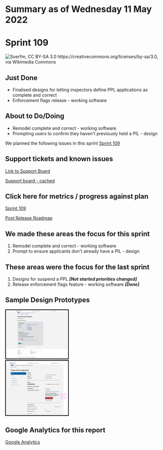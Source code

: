 # Summary as of Wednesday 11 May 2022 

# Sprint 109

![Soerfm, CC BY-SA 3.0 <https://creativecommons.org/licenses/by-sa/3.0>, via Wikimedia Commons](grapsh/pelican.jpg)

## Just Done
* Finalised designs for letting inspectors define PPL applications as complete and correct
* Enforcement flags release - working software

## About to Do/Doing
* Remodel complete and correct - working software
* Prompting users to confirm they haven't previously held a PIL - design


We planned the following issues in this sprint 
[Sprint 109](graphs/sprint11052022.png)

## Support tickets and known issues
[Link to Support Board](https://collaboration.homeoffice.gov.uk/jira/secure/RapidBoard.jspa?rapidView=1717&selectedIssue=ASSB-253)

[Support board - cached](graphs/supportBoard11052022.png)

## Click here for metrics / progress against plan
[Sprint 109](graphs/progress11052022.png)

[Post Release Roadmap](graphs/roadmap11052022.png)

## We made these areas the focus for this sprint
1. Remodel complete and correct - working software 
2. Prompt to ensure applicants don't already have a PIL - design

## These areas were the focus for the last sprint
1. Designs for suspend a PPL ***[Not started priorities changed]***
2. Release enforcement flags feature - working software ***[Done]***

## Sample Design Prototypes
<a href="graphs/proto1_11052022.png"><img src="graphs/proto1_11052022.png" alt="HTML5 Icon" width="200" style="border:2px solid black"></a>
<br>
<a href="graphs/proto2_11052022.png"><img src="graphs/proto2_11052022.png" alt="HTML5 Icon" width="200" style="border:2px solid black"></a>
<br>


## Google Analytics for this report
[Google Analytics](graphs/GA11052022.png)

